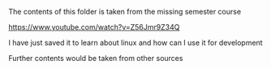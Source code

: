 The contents of this folder is taken from the missing semester course

https://www.youtube.com/watch?v=Z56Jmr9Z34Q

I have just saved it to learn about linux and how can I use it for development

Further contents would be taken from other sources

